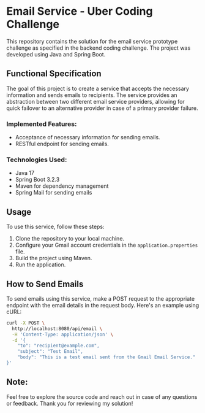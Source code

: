 # Email Service - Uber Coding Challenge

This repository contains the solution for the email service prototype challenge as specified in the backend coding challenge. The project was developed using Java and Spring Boot.

## Functional Specification

The goal of this project is to create a service that accepts the necessary information and sends emails to recipients. The service provides an abstraction between two different email service providers, allowing for quick failover to an alternative provider in case of a primary provider failure.

### Implemented Features:

-   Acceptance of necessary information for sending emails.
-   RESTful endpoint for sending emails.

### Technologies Used:

-   Java 17
-   Spring Boot 3.2.3
-   Maven for dependency management
-   Spring Mail for sending emails

## Usage

To use this service, follow these steps:

1. Clone the repository to your local machine.
2. Configure your Gmail account credentials in the `application.properties` file.
3. Build the project using Maven.
4. Run the application.

## How to Send Emails

To send emails using this service, make a POST request to the appropriate endpoint with the email details in the request body. Here's an example using cURL:

```bash
curl -X POST \
  http://localhost:8080/api/email \
  -H 'Content-Type: application/json' \
  -d '{
    "to": "recipient@example.com",
    "subject": "Test Email",
    "body": "This is a test email sent from the Gmail Email Service."
}'

```

## Note:

Feel free to explore the source code and reach out in case of any questions or feedback. Thank you for reviewing my solution!
